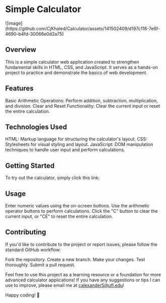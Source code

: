 <h1>Simple Calculator</h1>
![image](https://github.com/CjKhaled/Calculator/assets/141502409/d197c118-7e6f-4690-b4fd-30066e0d2a75)


<h2>Overview</h2>
This is a simple calculator web application created to strengthen fundamental skills in HTML, CSS, and JavaScript. It serves as a hands-on project to practice and demonstrate the basics of web development.

<h2>Features</h2>
Basic Arithmetic Operations: Perform addition, subtraction, multiplication, and division.
Clear and Reset Functionality: Clear the current input or reset the entire calculation.
<h2>Technologies Used</h2>
HTML: Markup language for structuring the calculator's layout.
CSS: Stylesheets for visual styling and layout.
JavaScript: DOM manipulation techniques to handle user input and perform calculations.
<h2>Getting Started</h2>
To try out the calculator, simply click this link: 


<h2>Usage</h2>
Enter numeric values using the on-screen buttons.
Use the arithmetic operator buttons to perform calculations.
Click the "C" button to clear the current input, or "CE" to reset the entire calculation.
<h2>Contributing</h2>
If you'd like to contribute to the project or report issues, please follow the standard GitHub workflow:

Fork the repository.
Create a new branch.
Make your changes.
Test thoroughly.
Submit a pull request.

Feel free to use this project as a learning resource or a foundation for more advanced calculator applications! If you have any suggestions or tips I can use to improve, please email me at calexander5@ufl.edu!

Happy coding! 🚀




